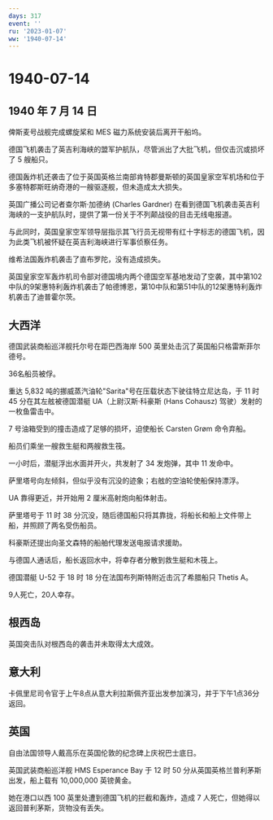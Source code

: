 ```yaml
---
days: 317
event: ''
ru: '2023-01-07'
ww: '1940-07-14'
---
```


# 1940-07-14

## 1940 年 7 月 14 日

俾斯麦号战舰完成螺旋桨和 MES 磁力系统安装后离开干船坞。

德国飞机袭击了英吉利海峡的盟军护航队，尽管派出了大批飞机，但仅击沉或损坏了
5 艘船只。

德国轰炸机还袭击了位于英国英格兰南部肯特郡曼斯顿的英国皇家空军机场和位于多塞特郡斯旺纳奇港的一艘驱逐舰，但未造成太大损失。

英国广播公司记者查尔斯·加德纳 (Charles Gardner)
在看到德国飞机袭击英吉利海峡的一支护航队时，提供了第一份关于不列颠战役的目击无线电报道。

与此同时，英国皇家空军领导层指示其飞行员无视带有红十字标志的德国飞机，因为此类飞机被怀疑在英吉利海峡进行军事侦察任务。

维希法国轰炸机袭击了直布罗陀，没有造成损失。

英国皇家空军轰炸机司令部对德国境内两个德国空军基地发动了空袭，其中第102中队的9架惠特利轰炸机袭击了帕德博恩，第10中队和第51中队的12架惠特利轰炸机袭击了迪普霍尔茨。

## 大西洋

德国武装商船巡洋舰托尔号在距巴西海岸 500
英里处击沉了英国船只格雷斯菲尔德号。

36名船员被俘。

重达 5,832 吨的挪威蒸汽油轮"Sarita"号在压载状态下驶往特立尼达岛，于 11
时 45 分在其左舷被德国潜艇 UA（上尉汉斯·科豪斯 (Hans Cohausz)
驾驶）发射的一枚鱼雷击中。

7 号油箱受到的撞击造成了足够的损坏，迫使船长 Carsten Grøm 命令弃船。

船员们乘坐一艘救生艇和两艘救生筏。

一小时后，潜艇浮出水面并开火，共发射了 34 发炮弹，其中 11 发命中。

萨里塔号向左倾斜，但似乎没有沉没的迹象；右舷的空油轮使船保持漂浮。

UA 靠得更近，并开始用 2 厘米高射炮向船体射击。

萨里塔号于 11 时 38
分沉没，随后德国船只将其靠拢，将船长和船上文件带上船，并照顾了两名受伤船员。

科豪斯还提出向圣文森特的船舶代理发送电报请求援助。

与德国人通话后，船长返回水中，将幸存者分散到救生艇和木筏上。

德国潜艇 U-52 于 18 时 18 分在法国布列斯特附近击沉了希腊船只 Thetis A。

9人死亡，20人幸存。

## 根西岛

英国突击队对根西岛的袭击并未取得太大成效。

## 意大利

卡佩里尼司令官于上午8点从意大利拉斯佩齐亚出发参加演习，并于下午1点36分返回。

## 英国

自由法国领导人戴高乐在英国伦敦的纪念碑上庆祝巴士底日。

英国武装商船巡洋舰 HMS Esperance Bay 于 12 时 50
分从英国英格兰普利茅斯出发，船上载有 10,000,000 英镑黄金。

她在港口以西 100 英里处遭到德国飞机的拦截和轰炸，造成 7
人死亡，但她得以返回普利茅斯，货物没有丢失。